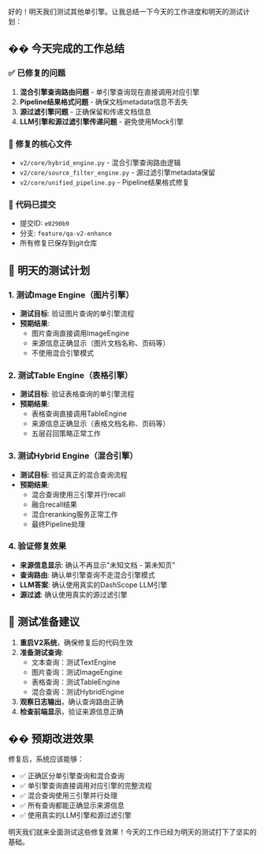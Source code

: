 好的！明天我们测试其他单引擎。让我总结一下今天的工作进度和明天的测试计划：

## �� **今天完成的工作总结**

### ✅ **已修复的问题**
1. **混合引擎查询路由问题** - 单引擎查询现在直接调用对应引擎
2. **Pipeline结果格式问题** - 确保文档metadata信息不丢失
3. **源过滤引擎问题** - 正确保留和传递文档信息
4. **LLM引擎和源过滤引擎传递问题** - 避免使用Mock引擎

### 🔧 **修复的核心文件**
- `v2/core/hybrid_engine.py` - 混合引擎查询路由逻辑
- `v2/core/source_filter_engine.py` - 源过滤引擎metadata保留
- `v2/core/unified_pipeline.py` - Pipeline结果格式修复

### 📝 **代码已提交**
- 提交ID: `e0290b9`
- 分支: `feature/qa-v2-enhance`
- 所有修复已保存到git仓库

## 🎯 **明天的测试计划**

### **1. 测试Image Engine（图片引擎）**
- **测试目标**: 验证图片查询的单引擎流程
- **预期结果**: 
  - 图片查询直接调用ImageEngine
  - 来源信息正确显示（图片文档名称、页码等）
  - 不使用混合引擎模式

### **2. 测试Table Engine（表格引擎）**
- **测试目标**: 验证表格查询的单引擎流程
- **预期结果**:
  - 表格查询直接调用TableEngine
  - 来源信息正确显示（表格文档名称、页码等）
  - 五层召回策略正常工作

### **3. 测试Hybrid Engine（混合引擎）**
- **测试目标**: 验证真正的混合查询流程
- **预期结果**:
  - 混合查询使用三引擎并行recall
  - 融合recall结果
  - 混合reranking服务正常工作
  - 最终Pipeline处理

### **4. 验证修复效果**
- **来源信息显示**: 确认不再显示"未知文档 - 第未知页"
- **查询路由**: 确认单引擎查询不走混合引擎模式
- **LLM答案**: 确认使用真实的DashScope LLM引擎
- **源过滤**: 确认使用真实的源过滤引擎

## 🚀 **测试准备建议**

1. **重启V2系统**，确保修复后的代码生效
2. **准备测试查询**:
   - 文本查询：测试TextEngine
   - 图片查询：测试ImageEngine  
   - 表格查询：测试TableEngine
   - 混合查询：测试HybridEngine
3. **观察日志输出**，确认查询路由正确
4. **检查前端显示**，验证来源信息正确

## �� **预期改进效果**

修复后，系统应该能够：
- ✅ 正确区分单引擎查询和混合查询
- ✅ 单引擎查询直接调用对应引擎的完整流程
- ✅ 混合查询使用三引擎并行处理
- ✅ 所有查询都能正确显示来源信息
- ✅ 使用真实的LLM引擎和源过滤引擎

明天我们就来全面测试这些修复效果！今天的工作已经为明天的测试打下了坚实的基础。